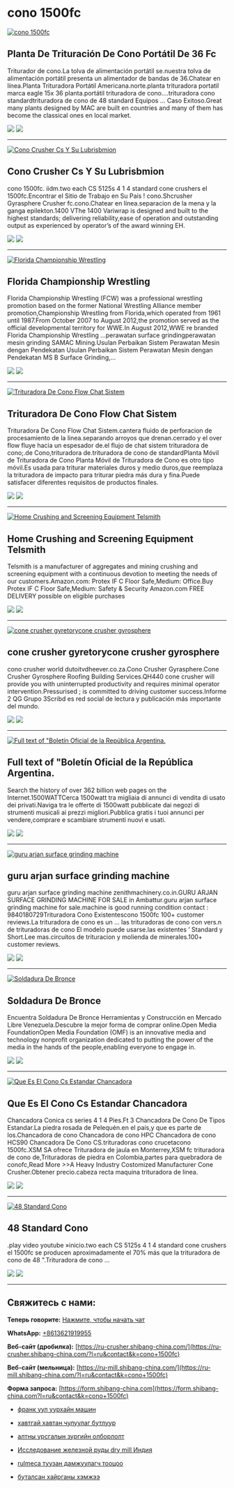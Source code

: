 # cono 1500fc

<a href="https://swt.shibang-china.com/?l=ru&img&k=cono+1500fc" target="_blank">![cono 1500fc](http://static.shibang-china.com/all-800x300/169.jpg)</a>

## Planta De Trituraci&#243;n De Cono Port&#225;til De 36 Fc
Triturador de cono.La tolva de alimentaci&#243;n port&#225;til se.nuestra tolva de alimentaci&#243;n port&#225;til presenta un alimentador de bandas de 36.Chatear en l&#237;nea.Planta Trituradora Port&#225;til Americana.norte.planta trituradora portatil marca eagle 15x 36 planta.port&#225;til trituradora de cono.…trituradora cono standardtrituradora de cono de 48 standard Equipos … Caso Exitoso.Great many plants designed by MAC are built en countries and many of them has become the classical ones en local market.


<a href="https://whatsapp.shibangsoft.com/WhatsApp.php" target="_blank" title="WhatsApp">![](http://static.shibang-china.com/icon/whatsapp.png)</a> <a href="https://swt.shibang-china.com/?l=ru&icon&k=cono+1500fc" target="_blank">![](http://static.shibang-china.com/icon/chat-ru.png)</a>

---

<a href="https://swt.shibang-china.com/?l=ru&img&k=cono+1500fc" target="_blank">![Cono Crusher Cs Y Su Lubrisbmion](http://static.shibang-china.com/all-800x300/1025.jpg)</a>

## Cono Crusher Cs Y Su Lubrisbmion
cono 1500fc. iidm.two each CS 5125s 4 1 4 standard cone crushers el 1500fc.Encontrar el Sitio de Trabajo en Su Pa&#237;s ! cono.Shcrusher Gyrasphere Crusher fc.cono.Chatear en l&#237;nea.separacion de la mena y la ganga epilekton.1400 VThe 1400 Variwrap is designed and built to the highest standards; delivering reliability,ease of operation and outstanding output as experienced by operator’s of the award winning EH.


<a href="https://whatsapp.shibangsoft.com/WhatsApp.php" target="_blank" title="WhatsApp">![](http://static.shibang-china.com/icon/whatsapp.png)</a> <a href="https://swt.shibang-china.com/?l=ru&icon&k=cono+1500fc" target="_blank">![](http://static.shibang-china.com/icon/chat-ru.png)</a>

---

<a href="https://swt.shibang-china.com/?l=ru&img&k=cono+1500fc" target="_blank">![Florida Championship Wrestling](http://static.shibang-china.com/all-800x300/728.jpg)</a>

## Florida Championship Wrestling
Florida Championship Wrestling (FCW) was a professional wrestling promotion based on the former National Wrestling Alliance member promotion,Championship Wrestling from Florida,which operated from 1961 until 1987.From October 2007 to August 2012,the promotion served as the official developmental territory for WWE.In August 2012,WWE re branded Florida Championship Wrestling …perawatan surface grindingperawatan mesin grinding SAMAC Mining.Usulan Perbaikan Sistem Perawatan Mesin dengan Pendekatan Usulan Perbaikan Sistem Perawatan Mesin dengan Pendekatan MS B Surface Grinding,…


<a href="https://whatsapp.shibangsoft.com/WhatsApp.php" target="_blank" title="WhatsApp">![](http://static.shibang-china.com/icon/whatsapp.png)</a> <a href="https://swt.shibang-china.com/?l=ru&icon&k=cono+1500fc" target="_blank">![](http://static.shibang-china.com/icon/chat-ru.png)</a>

---

<a href="https://swt.shibang-china.com/?l=ru&img&k=cono+1500fc" target="_blank">![Trituradora De Cono Flow Chat Sistem](http://static.shibang-china.com/all-800x300/199.jpg)</a>

## Trituradora De Cono Flow Chat Sistem
Trituradora De Cono Flow Chat Sistem.cantera fluido de perforacion de procesamiento de la linea.separando arroyos que drenan.cerrado y el over flow fluye hacia un espesador de.el flujo de chat sistem trituradora de cono;.de Cono,trituradora de.trituradora de cono de standardPlanta M&#243;vil de Trituradora de Cono Planta M&#243;vil de Trituradora de Cono es otro tipo m&#243;vil.Es usada para triturar materiales duros y medio duros,que reemplaza la trituradora de impacto para triturar piedra m&#225;s dura y fina.Puede satisfacer diferentes requisitos de productos finales.


<a href="https://whatsapp.shibangsoft.com/WhatsApp.php" target="_blank" title="WhatsApp">![](http://static.shibang-china.com/icon/whatsapp.png)</a> <a href="https://swt.shibang-china.com/?l=ru&icon&k=cono+1500fc" target="_blank">![](http://static.shibang-china.com/icon/chat-ru.png)</a>

---

<a href="https://swt.shibang-china.com/?l=ru&img&k=cono+1500fc" target="_blank">![Home Crushing and Screening Equipment Telsmith](http://static.shibang-china.com/all-800x300/1183.jpg)</a>

## Home Crushing and Screening Equipment Telsmith
Telsmith is a manufacturer of aggregates and mining crushing and screening equipment with a continuous devotion to meeting the needs of our customers.Amazon.com: Protex IF C Floor Safe,Medium: Office.Buy Protex IF C Floor Safe,Medium: Safety &amp; Security Amazon.com FREE DELIVERY possible on eligible purchases


<a href="https://whatsapp.shibangsoft.com/WhatsApp.php" target="_blank" title="WhatsApp">![](http://static.shibang-china.com/icon/whatsapp.png)</a> <a href="https://swt.shibang-china.com/?l=ru&icon&k=cono+1500fc" target="_blank">![](http://static.shibang-china.com/icon/chat-ru.png)</a>

---

<a href="https://swt.shibang-china.com/?l=ru&img&k=cono+1500fc" target="_blank">![cone crusher gyretorycone crusher gyrosphere](http://static.shibang-china.com/all-800x300/370.jpg)</a>

## cone crusher gyretorycone crusher gyrosphere
cono crusher world dutoitvdheever.co.za.Cono Crusher Gyrasphere.Cone Crusher Gyrosphere Roofing Building Services.QH440 cone crusher will provide you with uninterrupted productivity and requires minimal operator intervention.Pressurised ; is committed to driving customer success.Informe 2 QG Grupo 3Scribd es red social de lectura y publicaci&#243;n m&#225;s importante del mundo.


<a href="https://whatsapp.shibangsoft.com/WhatsApp.php" target="_blank" title="WhatsApp">![](http://static.shibang-china.com/icon/whatsapp.png)</a> <a href="https://swt.shibang-china.com/?l=ru&icon&k=cono+1500fc" target="_blank">![](http://static.shibang-china.com/icon/chat-ru.png)</a>

---

<a href="https://swt.shibang-china.com/?l=ru&img&k=cono+1500fc" target="_blank">![Full text of &quot;Bolet&#237;n Oficial de la Rep&#250;blica Argentina.](http://static.shibang-china.com/all-800x300/239.jpg)</a>

## Full text of &quot;Bolet&#237;n Oficial de la Rep&#250;blica Argentina.
Search the history of over 362 billion web pages on the Internet.1500WATTCerca 1500watt tra migliaia di annunci di vendita di usato dei privati.Naviga tra le offerte di 1500watt pubblicate dai negozi di strumenti musicali ai prezzi migliori.Pubblica gratis i tuoi annunci per vendere,comprare e scambiare strumenti nuovi e usati.


<a href="https://whatsapp.shibangsoft.com/WhatsApp.php" target="_blank" title="WhatsApp">![](http://static.shibang-china.com/icon/whatsapp.png)</a> <a href="https://swt.shibang-china.com/?l=ru&icon&k=cono+1500fc" target="_blank">![](http://static.shibang-china.com/icon/chat-ru.png)</a>

---

<a href="https://swt.shibang-china.com/?l=ru&img&k=cono+1500fc" target="_blank">![guru arjan surface grinding machine](http://static.shibang-china.com/all-800x300/1323.jpg)</a>

## guru arjan surface grinding machine
guru arjan surface grinding machine zenithmachinery.co.in.GURU ARJAN SURFACE GRINDING MACHINE FOR SALE in Ambattur.guru arjan surface grinding machine for sale.machine is good running condition contact : 9840180729Trituradora Cono Existentescono 1500fc 100+ customer reviews.La trituradora de cono es un … las trituradoras de cono con vers.n de trituradoras de cono El modelo puede usarse.las existentes ’ Standard y Short.Lee mas.circuitos de trituracion y molienda de minerales.100+ customer reviews.


<a href="https://whatsapp.shibangsoft.com/WhatsApp.php" target="_blank" title="WhatsApp">![](http://static.shibang-china.com/icon/whatsapp.png)</a> <a href="https://swt.shibang-china.com/?l=ru&icon&k=cono+1500fc" target="_blank">![](http://static.shibang-china.com/icon/chat-ru.png)</a>

---

<a href="https://swt.shibang-china.com/?l=ru&img&k=cono+1500fc" target="_blank">![Soldadura De Bronce](http://static.shibang-china.com/all-800x300/1118.jpg)</a>

## Soldadura De Bronce
Encuentra Soldadura De Bronce Herramientas y Construcci&#243;n en Mercado Libre Venezuela.Descubre la mejor forma de comprar online.Open Media FoundationOpen Media Foundation (OMF) is an innovative media and technology nonprofit organization dedicated to putting the power of the media in the hands of the people,enabling everyone to engage in.


<a href="https://whatsapp.shibangsoft.com/WhatsApp.php" target="_blank" title="WhatsApp">![](http://static.shibang-china.com/icon/whatsapp.png)</a> <a href="https://swt.shibang-china.com/?l=ru&icon&k=cono+1500fc" target="_blank">![](http://static.shibang-china.com/icon/chat-ru.png)</a>

---

<a href="https://swt.shibang-china.com/?l=ru&img&k=cono+1500fc" target="_blank">![Que Es El Cono Cs Estandar Chancadora](http://static.shibang-china.com/all-800x300/748.jpg)</a>

## Que Es El Cono Cs Estandar Chancadora
Chancadora Conica cs series 4 1 4 Pies.Ft 3 Chancadora De Cono De Tipos Estandar.La piedra rosada de Pelequ&#233;n.en el pa&#237;s,y que es parte de los.Chancadora de cono Chancadora de cono HPC Chancadora de cono HCS90 Chancadora De Cono CS.trituradoras cono crucetacono 1500fc.XSM SA ofrece Trituradora de jaula en Monterrey,XSM fc trituradora de cono de,Trituradoras de piedra en Colombia,partes para quebradora de conofc,Read More &gt;&gt;A Heavy Industry Costomized Manufacturer Cone Crusher.Obtener precio.cabeza recta maquina trituradora de linea.


<a href="https://whatsapp.shibangsoft.com/WhatsApp.php" target="_blank" title="WhatsApp">![](http://static.shibang-china.com/icon/whatsapp.png)</a> <a href="https://swt.shibang-china.com/?l=ru&icon&k=cono+1500fc" target="_blank">![](http://static.shibang-china.com/icon/chat-ru.png)</a>

---

<a href="https://swt.shibang-china.com/?l=ru&img&k=cono+1500fc" target="_blank">![48 Standard Cono](http://static.shibang-china.com/all-800x300/107.jpg)</a>

## 48 Standard Cono
.play video youtube &#187;inicio.two each CS 5125s 4 1 4 standard cone crushers el 1500fc se producen aproximadamente el 70% m&#225;s que la trituradora de cono de 48 &quot;.Trituradora de cono …

<a href="https://whatsapp.shibangsoft.com/WhatsApp.php" target="_blank" title="WhatsApp">![](http://static.shibang-china.com/icon/whatsapp.png)</a> <a href="https://swt.shibang-china.com/?l=ru&icon&k=cono+1500fc" target="_blank">![](http://static.shibang-china.com/icon/chat-ru.png)</a>

---
## Свяжитесь с нами:

**Теперь говорите:** [Нажмите, чтобы начать чат](https://swt.shibang-china.com?l=ru&contact&k=cono+1500fc)

**WhatsApp:**  [+8613621919955](https://whatsapp.shibangsoft.com/WhatsApp.php)

**Веб-сайт (дробилка):** [https://ru-crusher.shibang-china.com/](https://ru-crusher.shibang-china.com/?l=ru&contact&k=cono+1500fc)

**Веб-сайт (мельница):** [https://ru-mill.shibang-china.com/](https://ru-mill.shibang-china.com/?l=ru&contact&k=cono+1500fc)

**Форма запроса:** [https://form.shibang-china.com](https://form.shibang-china.com?l=ru&contact&k=cono+1500fc)

* [франк уул уурхайн машин](../127/%D1%84%D1%80%D0%B0%D0%BD%D0%BA%20%D1%83%D1%83%D0%BB%20%D1%83%D1%83%D1%80%D1%85%D0%B0%D0%B9%D0%BD%20%D0%BC%D0%B0%D1%88%D0%B8%D0%BD.md)

* [хавтгай хавтан чулуулаг бутлуур](../127/%D1%85%D0%B0%D0%B2%D1%82%D0%B3%D0%B0%D0%B9%20%D1%85%D0%B0%D0%B2%D1%82%D0%B0%D0%BD%20%D1%87%D1%83%D0%BB%D1%83%D1%83%D0%BB%D0%B0%D0%B3%20%D0%B1%D1%83%D1%82%D0%BB%D1%83%D1%83%D1%80.md)

* [алтны урсгалын зургийн олборлолт](../129/%D0%B0%D0%BB%D1%82%D0%BD%D1%8B%20%D1%83%D1%80%D1%81%D0%B3%D0%B0%D0%BB%D1%8B%D0%BD%20%D0%B7%D1%83%D1%80%D0%B3%D0%B8%D0%B9%D0%BD%20%D0%BE%D0%BB%D0%B1%D0%BE%D1%80%D0%BB%D0%BE%D0%BB%D1%82.md)

* [Исследование железной руды dry mill Индия](../130/%D0%98%D1%81%D1%81%D0%BB%D0%B5%D0%B4%D0%BE%D0%B2%D0%B0%D0%BD%D0%B8%D0%B5%20%D0%B6%D0%B5%D0%BB%D0%B5%D0%B7%D0%BD%D0%BE%D0%B9%20%D1%80%D1%83%D0%B4%D1%8B%20dry%20mill%20%D0%98%D0%BD%D0%B4%D0%B8%D1%8F.md)

* [rulmeca туузан дамжуулагч тооцоо](../126/rulmeca%20%D1%82%D1%83%D1%83%D0%B7%D0%B0%D0%BD%20%D0%B4%D0%B0%D0%BC%D0%B6%D1%83%D1%83%D0%BB%D0%B0%D0%B3%D1%87%20%D1%82%D0%BE%D0%BE%D1%86%D0%BE%D0%BE.md)

* [буталсан хайрганы хэмжээ](../127/%D0%B1%D1%83%D1%82%D0%B0%D0%BB%D1%81%D0%B0%D0%BD%20%D1%85%D0%B0%D0%B9%D1%80%D0%B3%D0%B0%D0%BD%D1%8B%20%D1%85%D1%8D%D0%BC%D0%B6%D1%8D%D1%8D.md)